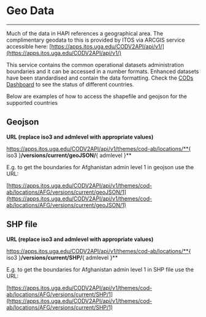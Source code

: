 # Geo Data

---

Much of the data in HAPI references a geographical area.  The complimentary geodata to this is provided by ITOS via ARCGIS service accessible here: [https://apps.itos.uga.edu/CODV2API/api/v1/](https://apps.itos.uga.edu/CODV2API/api/v1/)

This service contains the common operational datasets administration boundaries and it can be accessed in a number formats. Enhanced datasets have been standardised and contain the data formatting. Check the [CODs Dashboard](https://cod.unocha.org/) to see the status of different countries.

Below are examples of how to access the shapefile and geojson for the supported countries

## Geojson

**URL (replace iso3 and admlevel with appropriate values)**

https://apps.itos.uga.edu/CODV2API/api/v1/themes/cod-ab/locations/**{ iso3 }**/versions/current/geoJSON/**{ admlevel }**

E.g. to get the boundaries for Afghanistan admin level 1 in geojson use the URL:

[https://apps.itos.uga.edu/CODV2API/api/v1/themes/cod-ab/locations/AFG/versions/current/geoJSON/1](https://apps.itos.uga.edu/CODV2API/api/v1/themes/cod-ab/locations/AFG/versions/current/geoJSON/1) 

## SHP file

**URL (replace iso3 and admlevel with appropriate values)**

https://apps.itos.uga.edu/CODV2API/api/v1/themes/cod-ab/locations/**{ iso3 }**/versions/current/SHP/**{ admlevel }**

E.g. to get the boundaries for Afghanistan admin level 1 in SHP file use the URL:

[https://apps.itos.uga.edu/CODV2API/api/v1/themes/cod-ab/locations/AFG/versions/current/SHP/1](https://apps.itos.uga.edu/CODV2API/api/v1/themes/cod-ab/locations/AFG/versions/current/SHP/1) 